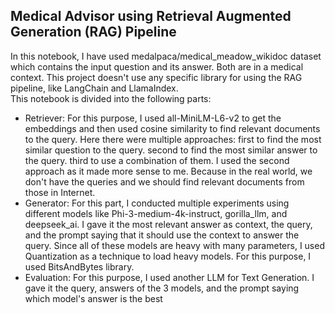 ## Medical Advisor using Retrieval Augmented Generation (RAG) Pipeline 
In this notebook, I have used medalpaca/medical_meadow_wikidoc dataset which contains the input question and its answer. Both are in a medical context. This project doesn't use
any specific library for using the RAG pipeline, like LangChain and LlamaIndex.  
This notebook is divided into the following parts:
- Retriever: For this purpose, I used all-MiniLM-L6-v2 to get the embeddings and then used cosine similarity to find relevant documents to the query.
  Here there were multiple approaches: first to find the most similar question to the query. second to find the most similar answer to the query. third to use a
  combination of them. I used the second approach as it made more sense to me. Because in the real world, we don't have the queries and we should find relevant documents
  from those in Internet.
- Generator: For this part, I conducted multiple experiments using different models like Phi-3-medium-4k-instruct, gorilla_llm, and deepseek_ai. I gave it the
  most relevant answer as context, the query, and the prompt saying that it should use the context to answer the query. Since all of these models are heavy with many
  parameters, I used Quantization as a technique to load heavy models. For this purpose, I used BitsAndBytes library.
- Evaluation: For this purpose, I used another LLM for Text Generation. I gave it the query, answers of the 3 models, and the prompt saying which model's answer
  is the best
